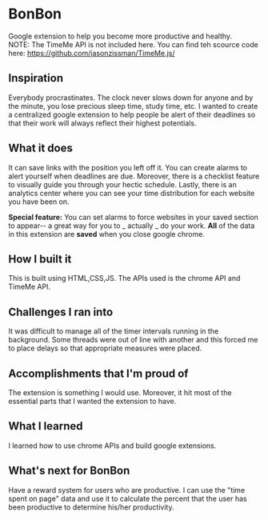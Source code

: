 # BonBon
Google extension to help you become more productive and healthy.<br>
NOTE: The TimeMe API is not included here. You can find teh scource code here: https://github.com/jasonzissman/TimeMe.js/

## Inspiration
Everybody procrastinates. The clock never slows down for anyone and by the minute, you lose precious sleep time, study time, etc. I wanted to create a centralized google extension to help people be alert of their deadlines so that their work will always reflect their highest potentials.

## What it does
It can save links with the position you left off it. You can create alarms to alert yourself when deadlines are due. Moreover, there is a checklist feature to visually guide you through your hectic schedule. Lastly, there is an analytics center where you can see your time distribution for each website you have been on.

**Special feature:** You can set alarms to force websites in your saved section to appear-- a great way for you to _ actually _ do your work. **All** of the data in this extension are **saved** when you close google chrome.

## How I built it
This is built using HTML,CSS,JS.
The APIs used is the chrome API and TimeMe API.

## Challenges I ran into
It was difficult to manage all of the timer intervals running in the background. Some threads were out of line with another and this forced me to place delays so that appropriate measures were placed.

## Accomplishments that I'm proud of
The extension is something I would use. Moreover, it hit most of the essential parts that I wanted the extension to have.

## What I learned
I learned how to use chrome APIs and build google extensions.

## What's next for BonBon
Have a reward system for users who are productive. I can use the "time spent on page" data and use it to calculate the percent that the user has been productive to determine his/her productivity.
